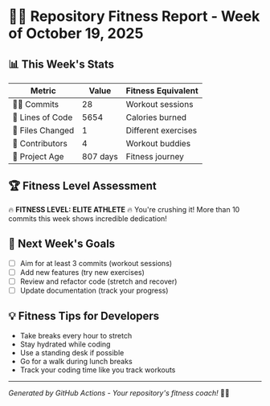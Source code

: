 # 🏋️‍♀️ Repository Fitness Report - Week of October 19, 2025

## 📊 This Week's Stats

| Metric | Value | Fitness Equivalent |
|--------|-------|-------------------|
| 🏃‍♀️ Commits | 28 | Workout sessions |
| 💪 Lines of Code | 5654 | Calories burned |
| 🎯 Files Changed | 1 | Different exercises |
| 👥 Contributors | 4 | Workout buddies |
| 📅 Project Age | 807 days | Fitness journey |

## 🏆 Fitness Level Assessment

🔥 **FITNESS LEVEL: ELITE ATHLETE** 🔥
You're crushing it! More than 10 commits this week shows incredible dedication!

## 🎯 Next Week's Goals

- [ ] Aim for at least 3 commits (workout sessions)
- [ ] Add new features (try new exercises)
- [ ] Review and refactor code (stretch and recover)
- [ ] Update documentation (track your progress)

## 💡 Fitness Tips for Developers

- Take breaks every hour to stretch
- Stay hydrated while coding
- Use a standing desk if possible
- Go for a walk during lunch breaks
- Track your coding time like you track workouts

---
*Generated by GitHub Actions - Your repository's fitness coach!* 🏋️‍♀️
